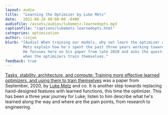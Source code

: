```yaml
---
layout: audio
title:  "Learning the Optimizer by Luke Metz"
date:   2021-08-18 09:00:00 -0400
audiofile: /assets/audios/lukemetz.learnedopts.mp3
captionfile: "captions/lukemetz.learnedopts.html"
categories: optimization
author: cinjon
blurb: "[Audio] When training our models, why not learn the optimizer as well? Listen to Luke
        Metz explain how he's spent the past three years working towards this goal.
        He focuses here on his paper from late 2020 and asks the question what happens
        when the optimizers train themselves."
feedback: true
---
```


[Tasks, stability, architecture, and compute: Training more effective learned optimizers, and using them to train themselves](https://arxiv.org/abs/2009.11243)
was a paper from September, 2020, by [Luke Metz](http://lukemetz.com/) and co. It is another
step towards replacing hand-designed features with learned functions, this time the
optimizer. This has been a three year journey for Luke; listen to him describe what
he's learned along the way and where are the pain points, from research to
engineering.
